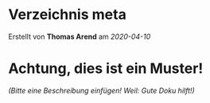 # Verzeichnis meta

Erstellt von **Thomas Arend** am *2020-04-10*

# Achtung, dies ist ein **Muster!**

*(Bitte eine Beschreibung einfügen! Weil: Gute Doku hilft!)*


